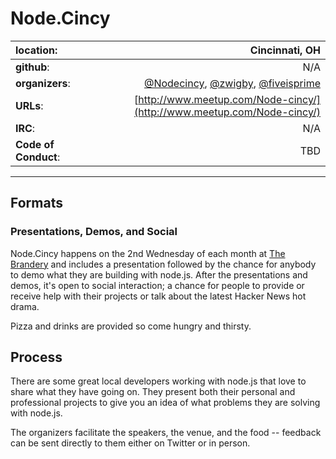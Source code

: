 # Node.Cincy

| **location**:         | Cincinnati, OH                         |
|:----------------------|---------------------------------------:|
| **github**:           | N/A                                    |
| **organizers**:       | [@Nodecincy](https://twitter.com/Nodecincy), [@zwigby](https://twitter.com/zwigby), [@fiveisprime](https://twitter.com/fiveisprime) |
| **URLs**:             | [http://www.meetup.com/Node-cincy/](http://www.meetup.com/Node-cincy/) |
| **IRC**:              | N/A                                    |
| **Code of Conduct**:  | TBD                                    |

---------------------------

## Formats

### Presentations, Demos, and Social

Node.Cincy happens on the 2nd Wednesday of each month at
[The Brandery](http://brandery.org) and includes a presentation followed by the
chance for anybody to demo what they are building with node.js. After the
presentations and demos, it's open to social interaction; a chance for people to
provide or receive help with their projects or talk about the latest Hacker News
hot drama.

Pizza and drinks are provided so come hungry and thirsty.

## Process

There are some great local developers working with node.js that love to share
what they have going on. They present both their personal and professional
projects to give you an idea of what problems they are solving with node.js.

The organizers facilitate the speakers, the venue, and the food -- feedback can
be sent directly to them either on Twitter or in person.
